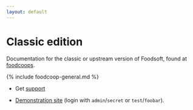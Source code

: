 ```yaml
---
layout: default
---
```

Classic edition
===============

Documentation for the classic or upstream version of Foodsoft, found
at [foodcoops](https://github.com/foodcoops/foodsoft).

{% include foodcoop-general.md %}

* Get [support](https://github.com/foodcoops/foodsoft/wiki/Support)

* [Demonstration site](https://app.foodcoops.net/demo/) (login with `admin`/`secret` or `test`/`foobar`).
